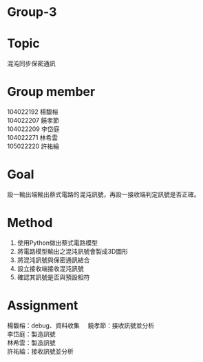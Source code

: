 # Group-3   

# Topic       
混沌同步保密通訊

# Group member      
104022192  楊馥榕    
104022207  饒孝節    
104022209  李岱庭    
104022271  林希雲    
105022220  許祐綸     

# Goal  
設一輸出端輸出蔡式電路的混沌訊號，再設一接收端判定訊號是否正確。  

# Method   
1. 使用Python做出蔡式電路模型   
2. 將電路模型輸出之混沌訊號會製成3D圖形   
3. 將混沌訊號與保密通訊結合   
4. 設立接收端接收混沌訊號   
5. 確認其訊號是否與預設相符   

# Assignment
楊馥榕：debug、資料收集    
饒孝節：接收訊號並分析    
李岱庭：製造訊號    
林希雲：製造訊號    
許祐綸：接收訊號並分析

